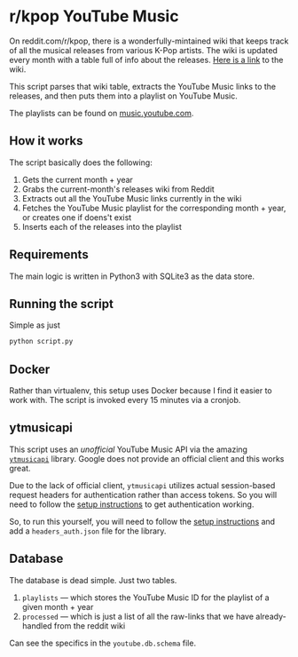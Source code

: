 # r/kpop YouTube Music

On reddit.com/r/kpop, there is a wonderfully-mintained wiki that keeps track of all the musical releases from various K-Pop artists.
The wiki is updated every month with a table full of info about the releases. [Here is a link](https://www.reddit.com/r/kpop/wiki/upcoming-releases/archive) to the wiki.

This script parses that wiki table, extracts the YouTube Music links to the releases, and then puts them into a playlist on YouTube Music.

The playlists can be found on [music.youtube.com](https://music.youtube.com/browse/UCSSObL00ZalYXlk58XV0Rkw).

## How it works

The script basically does the following:

1. Gets the current month + year
2. Grabs the current-month's releases wiki from Reddit
3. Extracts out all the YouTube Music links currently in the wiki
4. Fetches the YouTube Music playlist for the corresponding month + year, or creates one if doens't exist
5. Inserts each of the releases into the playlist

## Requirements

The main logic is written in Python3 with SQLite3 as the data store.

## Running the script

Simple as just

```bash
python script.py
```

## Docker

Rather than virtualenv, this setup uses Docker because I find it easier to work with.
The script is invoked every 15 minutes via a cronjob.

## ytmusicapi

This script uses an *unofficial* YouTube Music API via the amazing [`ytmusicapi`](https://github.com/sigma67/ytmusicapi) library. Google does not provide an official client and this works great.

Due to the lack of official client, `ytmusicapi` utilizes actual session-based request headers for authentication rather than access tokens. So you will need to follow the [setup instructions](https://ytmusicapi.readthedocs.io/en/latest/setup.html#authenticated-requests) to get authentication working.

So, to run this yourself, you will need to follow the [setup instructions](https://ytmusicapi.readthedocs.io/en/latest/setup.html) and add a `headers_auth.json` file for the library.

## Database

The database is dead simple. Just two tables.

1. `playlists` — which stores the YouTube Music ID for the playlist of a given month + year
2. `processed` — which is just a list of all the raw-links that we have already-handled from the reddit wiki

Can see the specifics in the `youtube.db.schema` file.

